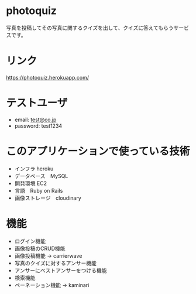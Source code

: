 # photoquiz

写真を投稿してその写真に関するクイズを出して、クイズに答えてもらうサービスです。


# リンク

https://photoquiz.herokuapp.com/

# テストユーザ
* email:  test@co.jp
* password:  test1234

# このアプリケーションで使っている技術
* インフラ heroku
* データベース　MySQL
* 開発環境 EC2
* 言語　Ruby on Rails
* 画像ストレージ　cloudinary

# 機能
* ログイン機能
* 画像投稿のCRUD機能
* 画像投稿機能 → carrierwave
* 写真のクイズに対するアンサー機能
* アンサーにベストアンサーをつける機能
* 検索機能
* ペーネーション機能 → kaminari






